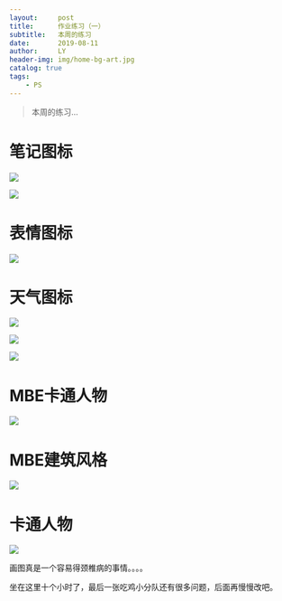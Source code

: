 ```yaml
---
layout:     post
title:      作业练习（一）
subtitle:   本周的练习
date:       2019-08-11
author:     LY
header-img: img/home-bg-art.jpg
catalog: true
tags:
    - PS
---
```


> 本周的练习... 

# 笔记图标

![](/img/2019081101.png)

![](/img/2019081102.png)


# 表情图标

![](/img/2019081103.png)


# 天气图标

![](/img/2019081104.png)

![](/img/2019081105.png)

![](/img/2019081106.png)


# MBE卡通人物

![](/img/2019081107.png)

# MBE建筑风格

![](/img/2019081108.png)

# 卡通人物

![](/img/2019081109.png)


画图真是一个容易得颈椎病的事情。。。。

坐在这里十个小时了，最后一张吃鸡小分队还有很多问题，后面再慢慢改吧。

